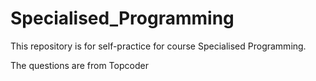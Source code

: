 # Specialised_Programming
This repository is for self-practice for course Specialised Programming.

The questions are from Topcoder
